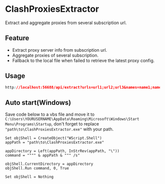 # ClashProxiesExtractor
Extract and aggregate proxies from several subscription url.

## Feature

- Extract proxy server info from subscription url.
- Aggregate proxies of several subscription.
- Fallback to the local file when failed to retrieve the latest proxy config.

## Usage

```css
http://localhost:56688/api/extract?urls=url1;url2;url3&names=name1;name2;name3
```

## Auto start(Windows)

Save code below to a vbs file and move it to `C:\Users\YOURUSERNAME\AppData\Roaming\Microsoft\Windows\Start Menu\Programs\Startup`, don't forget to replace `"path\to\ClashProxiesExtractor.exe"` with your path.

```vbscript
Set objShell = CreateObject("WScript.Shell")
appPath = "path\to\ClashProxiesExtractor.exe"

appDirectory = Left(appPath, InStrRev(appPath, "\"))
command = """" & appPath & """ /s"

objShell.CurrentDirectory = appDirectory
objShell.Run command, 0, True

Set objShell = Nothing
```

